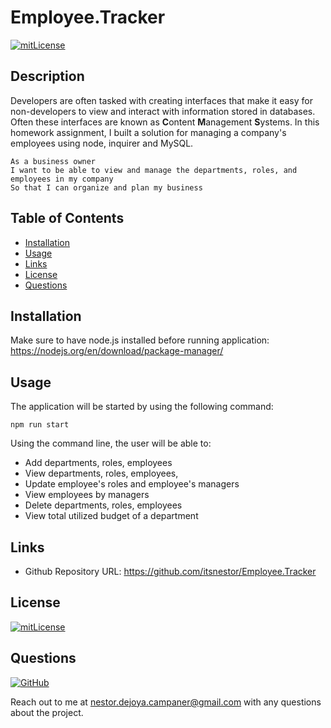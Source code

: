 # Employee.Tracker

[![mitLicense](https://img.shields.io/badge/license-MIT-green?style=plastic)](https://choosealicense.com/licenses/bsd-3-clause/)

## Description

  Developers are often tasked with creating interfaces that make it easy for non-developers to view and interact with information stored in databases. Often these interfaces are known as **C**ontent **M**anagement **S**ystems. In this homework assignment, I built a solution for managing a company's employees using node, inquirer and MySQL.

  ```
  As a business owner
  I want to be able to view and manage the departments, roles, and employees in my company
  So that I can organize and plan my business
  ```

## Table of Contents

  * [Installation](#installation)
  * [Usage](#usage)
  * [Links](#links)
  * [License](#license)
  * [Questions](#questions)

## Installation

  Make sure to have node.js installed before running application: https://nodejs.org/en/download/package-manager/

## Usage

  The application will be started by using the following command:
  ```
  npm run start
  ```

  Using the command line, the user will be able to:

  * Add departments, roles, employees
  * View departments, roles, employees,
  * Update employee's roles and employee's managers
  * View employees by managers
  * Delete departments, roles, employees
  * View total utilized budget of a department

## Links

  * Github Repository URL: https://github.com/itsnestor/Employee.Tracker

## License

  [![mitLicense](https://img.shields.io/badge/license-MIT-green?style=plastic)](https://choosealicense.com/licenses/bsd-3-clause/)

## Questions

  [![GitHub](https://img.shields.io/badge/My%20GitHub-Click%20Me!-blueviolet?style=plastic&logo=GitHub)](https://github.com/itsnestor)

  Reach out to me at nestor.dejoya.campaner@gmail.com with any questions about the project.
